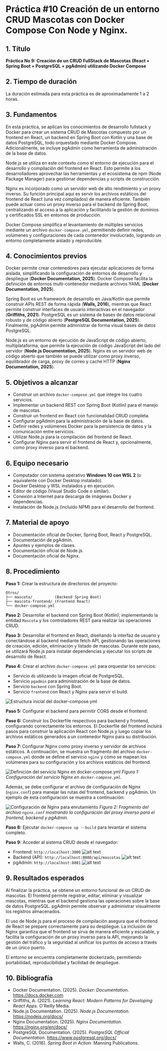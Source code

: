 
# Práctica #10 Creación de un entorno CRUD Mascotas con Docker Compose Con Node y Nginx.

## 1. Título

**Práctica No 9: Creación de un CRUD FullStack de Mascotas (React + Spring Boot + PostgreSQL + pgAdmin) utilizando Docker Compose**

## 2. Tiempo de duración

La duración estimada para esta práctica es de aproximadamente 1 a 2 horas.

## 3. Fundamentos

En esta práctica, se aplican los conocimientos de desarrollo fullstack y Docker para crear un sistema CRUD de Mascotas compuesto por un frontend en React, un backend en Spring Boot con Kotlin y una base de datos PostgreSQL, todo orquestado mediante Docker Compose. Adicionalmente, se incluye pgAdmin como herramienta de administración de la base de datos.

Node.js se utiliza en este contexto como el entorno de ejecución para el desarrollo y compilación del frontend en React. Esto permite a los desarrolladores aprovechar las herramientas y el ecosistema de npm (Node Package Manager) para gestionar dependencias y scripts de construcción.

Nginx es incorporado como un servidor web de alto rendimiento y un proxy inverso. Su función principal aquí es servir los archivos estáticos del frontend de React (una vez compilados) de manera eficiente. También puede actuar como un proxy inverso para el backend de Spring Boot, centralizando el acceso a la aplicación y facilitando la gestión de dominios y certificados SSL en entornos de producción.

Docker Compose simplifica el levantamiento de múltiples servicios mediante un archivo `docker-compose.yml`, permitiendo definir redes, volúmenes y configuraciones de cada contenedor involucrado, logrando un entorno completamente aislado y reproducible.

## 4. Conocimientos previos

Docker permite crear contenedores para ejecutar aplicaciones de forma aislada, simplificando la configuración de entornos de desarrollo y despliegue (**Docker Documentation, 2025**). Docker Compose facilita la definición de entornos multi-contenedor mediante archivos YAML (**Docker Documentation, 2025**).

Spring Boot es un framework de desarrollo en Java/Kotlin que permite construir APIs REST de forma rápida (**Walls, 2016**), mientras que React permite construir interfaces de usuario interactivas en el navegador (**Griffiths, 2021**). PostgreSQL es un sistema de bases de datos relacional robusto y de código abierto (**PostgreSQL Documentation, 2025**). Finalmente, pgAdmin permite administrar de forma visual bases de datos PostgreSQL.

Node.js es un entorno de ejecución de JavaScript de código abierto, multiplataforma, que permite la ejecución de código JavaScript del lado del servidor (**Node.js Documentation, 2025**). Nginx es un servidor web de código abierto que también se puede utilizar como proxy inverso, equilibrador de carga, proxy de correo y caché HTTP (**Nginx Documentation, 2025**).

## 5. Objetivos a alcanzar

* Construir un archivo `docker-compose.yml` que integre los cuatro servicios.
* Implementar un backend REST con Spring Boot (Kotlin) para el manejo de mascotas.
* Construir un frontend en React con funcionalidad CRUD completa.
* Configurar pgAdmin para la administración de la base de datos.
* Definir redes y volúmenes Docker para la persistencia de datos y la comunicación entre servicios.
* Utilizar Node.js para la compilación del frontend de React.
* Configurar Nginx para servir el frontend de React y, opcionalmente, como proxy inverso para el backend.

## 6. Equipo necesario

* Computador con sistema operativo **Windows 10 con WSL 2** (o equivalente con Docker Desktop instalado).
* Docker Desktop y WSL instalados y en ejecución.
* Editor de código (Visual Studio Code o similar).
* Conexión a Internet para descarga de imágenes Docker y dependencias.
* Instalación de Node.js (incluido NPM) para el desarrollo del frontend.

## 7. Material de apoyo

* Documentación oficial de Docker, Spring Boot, React y PostgreSQL.
* Documentación de pgAdmin.
* Apuntes y ejemplos de clases.
* Documentación oficial de Node.js.
* Documentación oficial de Nginx.

## 8. Procedimiento

**Paso 1:** Crear la estructura de directorios del proyecto:

```
Otros/
├── mascota/          (Backend Spring Boot)
├── mascota-frontend/ (Frontend React)
└── docker-compose.yml
```

**Paso 2:** Desarrollar el backend con Spring Boot (Kotlin), implementando la entidad `Mascota` y los controladores REST para realizar las operaciones CRUD.

**Paso 3:** Desarrollar el frontend en React, diseñando la interfaz de usuario y conectándose al backend mediante fetch API, gestionando las operaciones de creación, edición, eliminación y listado de mascotas. Durante este paso, se utilizará Node.js para instalar dependencias y ejecutar los scripts de desarrollo de React.

**Paso 4:** Crear el archivo `docker-compose.yml` para orquestar los servicios:

* Servicio `db` utilizando la imagen oficial de PostgreSQL.
* Servicio `pgadmin` para administración de la base de datos.
* Servicio `backend` con Spring Boot.
* Servicio `frontend` con React y Nginx para servir el build.

![Estructura inicial del docker-compose.yml](<Screenshot 2025-06-07 180605.png>)

**Paso 5:** Configurar el backend para permitir CORS desde el frontend.

**Paso 6:** Construir los Dockerfile respectivos para backend y frontend, configurando correctamente los entornos. El Dockerfile del frontend incluirá pasos para construir la aplicación React con Node.js y luego copiar los archivos estáticos generados a un contenedor Nginx para su distribución.

**Paso 7:** Configurar Nginx como proxy inverso y servidor de archivos estáticos. A continuación, se muestra un fragmento del archivo `docker-compose.yml` donde se define el servicio `nginx` y cómo se mapean los volúmenes para su configuración y los archivos estáticos del frontend.

![Definición del servicio Nginx en docker-compose.yml](PHOTO-2025-06-13-21-04-33.jpg)
*Figura 1: Configuración del servicio Nginx en `docker-compose.yml`.*

Además, se debe configurar el archivo de configuración de Nginx (`nginx.conf`) para manejar las rutas del frontend, backend y pgAdmin. Un ejemplo de esta configuración se muestra a continuación:

![Configuración de Nginx para enrutamiento](PHOTO-2025-06-13-21-04-34.jpg)
*Figura 2: Fragmento del archivo `nginx.conf` mostrando la configuración del proxy inverso para el frontend, backend y pgAdmin.*

**Paso 8:** Ejecutar `docker-compose up --build` para levantar el sistema completo.

**Paso 9:** Acceder al sistema CRUD desde el navegador:

* Frontend: `http://localhost:3000`
![alt text](<Screenshot 2025-06-07 180513.png>)
* Backend (API): `http://localhost:8080/api/mascotas`
![alt text](<Screenshot 2025-06-07 180720.png>)
* pgAdmin: `http://localhost:8081`
![alt text](<Screenshot 2025-06-07 180942.png>)

## 9. Resultados esperados

Al finalizar la práctica, se obtiene un entorno funcional de un CRUD de mascotas. El frontend permite registrar, editar, eliminar y visualizar mascotas, mientras que el backend gestiona las operaciones sobre la base de datos PostgreSQL. pgAdmin permite observar y administrar visualmente los registros almacenados.

El uso de Node.js para el proceso de compilación asegura que el frontend de React se prepare correctamente para su despliegue. La inclusión de Nginx garantiza que el frontend se sirva de manera eficiente y escalable, y facilita la configuración de un proxy inverso para la API, mejorando la gestión del tráfico y la seguridad al unificar los puntos de acceso a través de un único puerto.

El entorno se encuentra completamente dockerizado, permitiendo portabilidad, reproducibilidad y facilidad de despliegue.

## 10. Bibliografía

* Docker Documentation. (2025). _Docker: Documentation_. https://docs.docker.com
* Griffiths, A. (2021). _Learning React: Modern Patterns for Developing React Apps_. O'Reilly Media.
* Node.js Documentation. (2025). _Node.js Documentation_. https://nodejs.org/docs/
* Nginx Documentation. (2025). _Nginx Documentation_. https://nginx.org/en/docs/
* PostgreSQL Documentation. (2025). _PostgreSQL Official Documentation_. https://www.postgresql.org/docs/
* Walls, C. (2016). _Spring Boot in Action_. Manning Publications.

